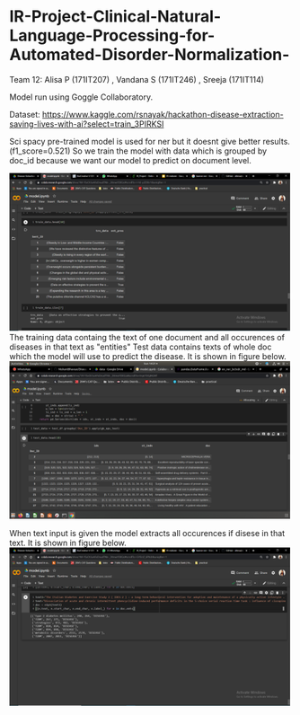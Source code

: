 # IR-Project-Clinical-Natural-Language-Processing-for-Automated-Disorder-Normalization-
Team 12: Alisa P (171IT207) , Vandana S (171IT246) , Sreeja (171IT114)

Model run using Goggle Collaboratory.

Dataset:  https://www.kaggle.com/rsnayak/hackathon-disease-extraction-saving-lives-with-ai?select=train_3PIRKSI

Sci spacy pre-trained model is used for ner but it doesnt give better results.(f1_score=0.521)
So we train the model with data which is grouped by doc_id because we want our model to predict on document level.

<img src="images/training_data.png" width="500">
The training data containg the text of one document and all occurences of diseases in that text as "entities"
Test data contains texts of whole doc which the model will use to predict the disease. It is shown in figure below.

<img src="images/test_data.png" width="500">

When text input is given the model extracts all occurences if disese in that text. It is shown in figure below.
<img src="images/Example_of_disease_extraction.png" width="500">
